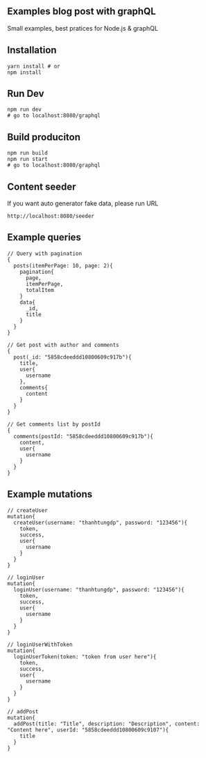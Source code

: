 ## Examples blog post with graphQL
Small examples, best pratices for Node.js & graphQL

## Installation

```
yarn install # or
npm install
```

## Run Dev

```
npm run dev 
# go to localhost:8080/graphql
```

## Build produciton

```
npm run build
npm run start
# go to localhost:8080/graphql
```

## Content seeder
If you want auto generator fake data, please run URL
```
http://localhost:8080/seeder
```

## Example queries
```
// Query with pagination
{
  posts(itemPerPage: 10, page: 2){
    pagination{
      page,
      itemPerPage,
      totalItem
    }
    data{
      _id,
      title
    }
  }
}
```

```
// Get post with author and comments
{
  post(_id: "5858cdeeddd10800609c917b"){
    title,
    user{
      username
    },
    comments{
      content
    }
  }
}
```

```
// Get comments list by postId
{
  comments(postId: "5858cdeeddd10800609c917b"){
    content,
    user{
      username
    }
  }
}
```

## Example mutations

```
// createUser
mutation{
  createUser(username: "thanhtungdp", password: "123456"){
    token,
    success,
    user{
      username
    }
  }
}
```

```
// loginUser
mutation{
  loginUser(username: "thanhtungdp", password: "123456"){
    token,
    success,
    user{
      username
    }
  }
}
```

```
// loginUserWithToken
mutation{
  loginUserToken(token: "token from user here"){
    token,
    success,
    user{
      username
    }
  }
}
```

```
// addPost
mutation{
  addPost(title: "Title", description: "Description", content: "Content here", userId: "5858cdeeddd10800609c9107"){
    title
  }
}
```